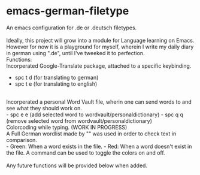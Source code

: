 # emacs-german-filetype
An emacs configuration for .de or .deutsch filetypes.
<br/> <br/>
Ideally, this project will grow into a module for Language learning on Emacs. <br/>
However for now it is a playground for myself, wherein I write my daily diary in german using ".de", until I've tweeked it to perfection.
<br/>
Functions:<br/>
Incorperated Google-Translate package, attached to a specific keybinding.<br/>
- spc t d (for translating to german)
- spc t e (for translating to english)
<br/>
Incorperated a personal Word Vault file, wherin one can send words to and see what they should work on.<br/>
- spc e e (add selected word to wordvault/personaldictionary)
- spc q q (remove selected word from wordvault/personaldictionary)
<br/>
Colorcoding while typing. (WORK IN PROGRESS)<br/>
A Full German wordlist made by "" was used in order to check text in comparison.<br/>
- Green: When a word exists in the file.
- Red: When a word doesn't exist in the file.
A command can be used to toggle the colors on and off.<br/>
<br/>
Any future functions will be provided below when added.
